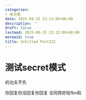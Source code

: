 ```yaml
---
categories:
- 未分类
date: 2025-09-25 23:13:09+08:00
description: ''
draft: false
lastmod: 2025-09-25 23:13:09+08:00
mermaid: true
title: Untitled Post222
---
```


# 测试secret模式
的功夫<span class="secret-placeholder" data-id="3880adb0dcbd4cc1890f5e32a4d9ff1ed638ad81d11bb861f8d7b6733c0b03e1"></span>不负

你回复你没回复你回复
<span class="secret-placeholder" data-id="cb429cdb26eb40ba8224e367f522d2e6edf3aab0644b6125cbb5cf27febf1990"></span>合同弄好给fbv和<span class="secret-placeholder" data-id="485b8ebfadef7feee9c4ba3cbac70c1811887ab6ab0805ede595d9a56d20ec49"></span>